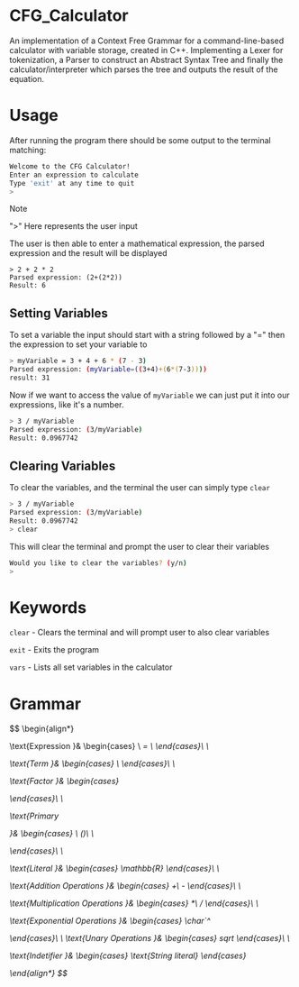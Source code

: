 # CFG_Calculator
An implementation of a Context Free Grammar for a command-line-based calculator with variable storage, created in C++. Implementing a Lexer for tokenization, a Parser to construct an Abstract Syntax Tree and finally the calculator/interpreter which parses the tree and outputs the result of the equation.

# Usage
After running the program there should be some output to the terminal matching:
```bash
Welcome to the CFG Calculator!
Enter an expression to calculate
Type 'exit' at any time to quit
>
```

> [!NOTE] 
> ">" Here represents the user input


The user is then able to enter a mathematical expression, the parsed expression and the result will be displayed
```
> 2 + 2 * 2
Parsed expression: (2+(2*2))
Result: 6
```
## Setting Variables
To set a variable the input should start with a string followed by a "=" then the expression to set your variable to
```bash
> myVariable = 3 + 4 + 6 * (7 - 3)
Parsed expression: (myVariable=((3+4)+(6*(7-3))))
result: 31
```
Now if we want to access the value of `myVariable` we can just put it into our expressions, like it's a number.
```bash
> 3 / myVariable
Parsed expression: (3/myVariable)
Result: 0.0967742
```
## Clearing Variables
To clear the variables, and the terminal the user can simply type `clear`
```bash
> 3 / myVariable
Parsed expression: (3/myVariable)
Result: 0.0967742
> clear
```
This will clear the terminal and prompt the user to clear their variables
```bash
Would you like to clear the variables? (y/n)
> 
```

# Keywords
`clear` - Clears the terminal and will prompt user to also clear variables

`exit` - Exits the program

`vars` - Lists all set variables in the calculator

# Grammar

$$
\begin{align*}

\text{Expression <E>}&
\begin{cases}
    <T> <AO> <T>\\
    <I> = <E>\\
    <T>
\end{cases}\\
\\


\text{Term <T>}&
\begin{cases}
    <F> <MO> <F>\\
    <F>
\end{cases}\\
\\


\text{Factor <F>}&
\begin{cases}
    <P> <EO> <F>
    <P>
\end{cases}\\
\\


\text{Primary <P>}&
\begin{cases}
    <L>\\
    (<E>)\\
    <I>\\
    <UO> <P>
\end{cases}\\
\\

\text{Literal <L>}&
\begin{cases}
    \mathbb{R}
\end{cases}\\
\\


\text{Addition Operations <AO>}&
\begin{cases}
    +\\
    -
\end{cases}\\
\\

\text{Multiplication Operations <MO>}&
\begin{cases}
    *\\
    /
\end{cases}\\
\\

\text{Exponential Operations <EO>}&
\begin{cases}
    \char`\^

\end{cases}\\
\\
\text{Unary Operations <UO>}&
\begin{cases}
    sqrt
\end{cases}\\
\\

\text{Indetifier <I>}&
\begin{cases}
    \text{String literal}
\end{cases}

\end{align*}
$$
